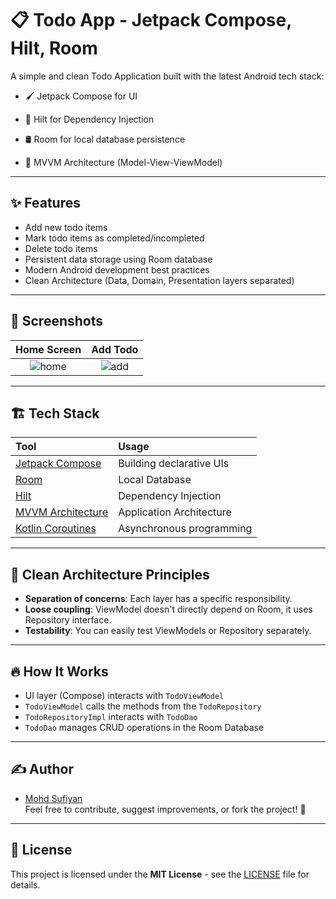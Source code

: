# 📋 Todo App - Jetpack Compose, Hilt, Room

A simple and clean Todo Application built with the latest Android tech stack:

- 🖌 Jetpack Compose for UI

- 💉 Hilt for Dependency Injection

- 🛢 Room for local database persistence

- 🧠 MVVM Architecture (Model-View-ViewModel)

---

## ✨ Features
- Add new todo items
- Mark todo items as completed/incompleted
- Delete todo items
- Persistent data storage using Room database
- Modern Android development best practices
- Clean Architecture (Data, Domain, Presentation layers separated)

---

## 📸 Screenshots
| Home Screen | Add Todo |
|:---:|:---:|
| ![home](https://sufiyan-12.github.io/images/todo_app_empty_screen.png) | ![add](https://sufiyan-12.github.io/images/todo_app_data_screen.png)|

---

## 🏗️ Tech Stack
| Tool | Usage |
|:---|:---|
| [Jetpack Compose](https://developer.android.com/jetpack/compose) | Building declarative UIs |
| [Room](https://developer.android.com/jetpack/androidx/releases/room) | Local Database |
| [Hilt](https://developer.android.com/training/dependency-injection/hilt-android) | Dependency Injection |
| [MVVM Architecture](https://developer.android.com/jetpack/guide) | Application Architecture |
| [Kotlin Coroutines](https://developer.android.com/kotlin/coroutines) | Asynchronous programming |

---

## 🧹 Clean Architecture Principles

- **Separation of concerns**: Each layer has a specific responsibility.
- **Loose coupling**: ViewModel doesn't directly depend on Room, it uses Repository interface.
- **Testability**: You can easily test ViewModels or Repository separately.

---

## 🔥 How It Works

- UI layer (Compose) interacts with `TodoViewModel`
- `TodoViewModel` calls the methods from the `TodoRepository`
- `TodoRepositoryImpl` interacts with `TodoDao`
- `TodoDao` manages CRUD operations in the Room Database

---

## ✍️ Author

- [Mohd Sufiyan](https://github.com/sufiyan-12)  
Feel free to contribute, suggest improvements, or fork the project! 🚀

---

## 📄 License

This project is licensed under the **MIT License** - see the [LICENSE](LICENSE) file for details.

